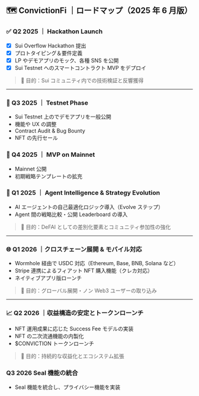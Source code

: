 ## 🗺️ ConvictionFi ｜ロードマップ（2025 年 6 月版）

### ✅ Q2 2025 ｜ Hackathon Launch

- [x] Sui Overflow Hackathon 提出
- [x] プロトタイピング＆要件定義
- [x] LP やデモアプリのモック、各種 SNS を公開
- [x] Sui Testnet へのスマートコントラクト MVP をデプロイ

> 🎯 目的：Sui コミュニティ内での技術検証と反響獲得

---

### 🚀 Q3 2025 ｜ Testnet Phase

- Sui Testnet 上のでデモアプリを一般公開
- 機能や UX の調整
- Contract Audit & Bug Bounty
- NFT の先行セール

### 🚀 Q4 2025 ｜ MVP on Mainnet

- Mainnet 公開
- 初期戦略テンプレートの拡充

### 🧠 Q1 2025 ｜ Agent Intelligence & Strategy Evolution

- AI エージェントの自己最適化ロジック導入（Evolve ステップ）
- Agent 間の戦略比較・公開 Leaderboard の導入

> 🎯 目的：DeFAI としての差別化要素とコミュニティ参加性の強化

---

### 🌐 Q1 2026 ｜クロスチェーン展開 & モバイル対応

- Wormhole 経由で USDC 対応（Ethereum, Base, BNB, Solana など）
- Stripe 連携によるフィアット NFT 購入機能（クレカ対応）
- ネイティブアプリ版ローンチ

> 🎯 目的：グローバル展開・ノン Web3 ユーザーの取り込み

---

### 📈 Q2 2026 ｜収益構造の安定とトークンローンチ

- NFT 運用成果に応じた Success Fee モデルの実装
- NFT の二次流通機能の内製化
- $CONVICTION トークンローンチ

> 🎯 目的：持続的な収益化とエコシステム拡張

### Q3 2026 Seal 機能の統合

- Seal 機能を統合し、プライバシー機能を実装
